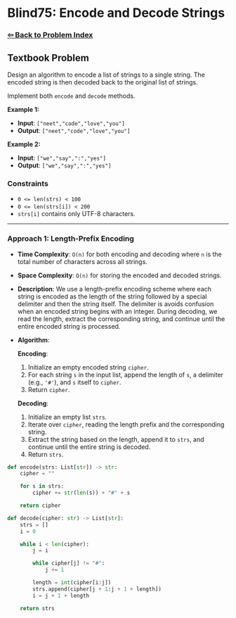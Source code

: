 # Blind75: Encode and Decode Strings

### [⇦ Back to Problem Index](../../index.md)

## Textbook Problem

Design an algorithm to encode a list of strings to a single string. The encoded string is then decoded back to the original list of strings.

Implement both `encode` and `decode` methods.

**Example 1:**

-   **Input**: `["neet","code","love","you"]`
-   **Output**: `["neet","code","love","you"]`

**Example 2:**

-   **Input**: `["we","say",":","yes"]`
-   **Output**: `["we","say",":","yes"]`

### Constraints

-   `0 <= len(strs) < 100`
-   `0 <= len(strs[i]) < 200`
-   `strs[i]` contains only UTF-8 characters.

---

### Approach 1: Length-Prefix Encoding

-   **Time Complexity**: `O(n)` for both encoding and decoding where `n` is the total number of characters across all strings.
-   **Space Complexity**: `O(n)` for storing the encoded and decoded strings.
-   **Description**: We use a length-prefix encoding scheme where each string is encoded as the length of the string followed by a special delimiter and then the string itself. The delimiter is avoids confusion when an encoded string begins with an integer. During decoding, we read the length, extract the corresponding string, and continue until the entire encoded string is processed.
-   **Algorithm**:

    **Encoding**:

    1. Initialize an empty encoded string `cipher`.
    2. For each string `s` in the input list, append the length of `s`, a delimiter (e.g., `'#'`), and `s` itself to `cipher`.
    3. Return `cipher`.

    **Decoding**:

    1. Initialize an empty list `strs`.
    2. Iterate over `cipher`, reading the length prefix and the corresponding string.
    3. Extract the string based on the length, append it to `strs`, and continue until the entire string is decoded.
    4. Return `strs`.

```python
def encode(strs: List[str]) -> str:
    cipher = ""

    for s in strs:
        cipher += str(len(s)) + "#" + s

    return cipher

def decode(cipher: str) -> List[str]:
    strs = []
    i = 0

    while i < len(cipher):
        j = i

        while cipher[j] != "#":
            j += 1

        length = int(cipher[i:j])
        strs.append(cipher[j + 1:j + 1 + length])
        i = j + 1 + length

    return strs
```
